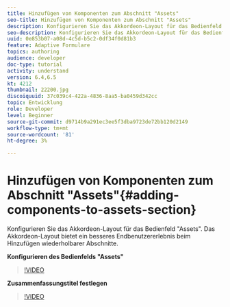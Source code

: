```yaml
---
title: Hinzufügen von Komponenten zum Abschnitt "Assets"
seo-title: Hinzufügen von Komponenten zum Abschnitt "Assets"
description: Konfigurieren Sie das Akkordeon-Layout für das Bedienfeld "Assets". Das Akkordeon-Layout bietet ein besseres Endbenutzererlebnis beim Hinzufügen wiederholbarer Abschnitte.
seo-description: Konfigurieren Sie das Akkordeon-Layout für das Bedienfeld "Assets". Das Akkordeon-Layout bietet ein besseres Endbenutzererlebnis beim Hinzufügen wiederholbarer Abschnitte.
uuid: 0e853b07-a08d-4c5d-b5c2-0df34f0d81b3
feature: Adaptive Formulare
topics: authoring
audience: developer
doc-type: tutorial
activity: understand
version: 6.4,6.5
kt: 4212
thumbnail: 22200.jpg
discoiquuid: 37c039c4-422a-4836-8aa5-ba0459d342cc
topic: Entwicklung
role: Developer
level: Beginner
source-git-commit: d9714b9a291ec3ee5f3dba9723de72bb120d2149
workflow-type: tm+mt
source-wordcount: '81'
ht-degree: 3%

---
```



# Hinzufügen von Komponenten zum Abschnitt &quot;Assets&quot;{#adding-components-to-assets-section}

Konfigurieren Sie das Akkordeon-Layout für das Bedienfeld &quot;Assets&quot;. Das Akkordeon-Layout bietet ein besseres Endbenutzererlebnis beim Hinzufügen wiederholbarer Abschnitte.

**Konfigurieren des Bedienfelds &quot;Assets&quot;**

>[!VIDEO](https://video.tv.adobe.com/v/22200?quality=9&learn=on)

**Zusammenfassungstitel festlegen**
>[!VIDEO](https://video.tv.adobe.com/v/28387)



